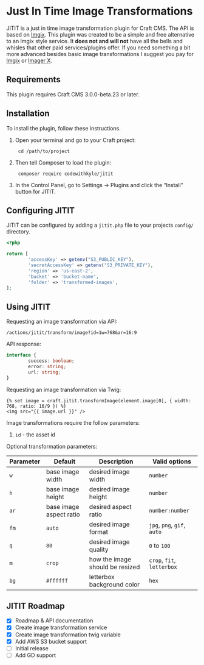 # Just In Time Image Transformations

JITIT is a just in time image transformation plugin for Craft CMS. The API is based on [Imgix](https://docs.imgix.com/apis/url). This plugin was created to be a simple and free alternative to an Imgix style service. It **does not and will not** have all the bells and whisles that other paid services/plugins offer. If you need something a bit more advanced besides basic image transformations I suggest you pay for [Imgix](https://www.imgix.com/pricing) or [Imager X](https://plugins.craftcms.com/imager-x).

## Requirements

This plugin requires Craft CMS 3.0.0-beta.23 or later.

## Installation

To install the plugin, follow these instructions.

1. Open your terminal and go to your Craft project:

        cd /path/to/project

2. Then tell Composer to load the plugin:

        composer require codewithkyle/jitit

3. In the Control Panel, go to Settings → Plugins and click the “Install” button for JITIT.

## Configuring JITIT

JITIT can be configured by adding a `jitit.php` file to your projects `config/` directory.

```php
<?php

return [
        'accessKey' => getenv("S3_PUBLIC_KEY"),
        'secretAccessKey' => getenv("S3_PRIVATE_KEY"),
        'region' => 'us-east-2',
        'bucket' => 'bucket-name',
        'folder' => 'transformed-images',
];
```

## Using JITIT

Requesting an image transformation via API:

```
/actions/jitit/transform/image?id=1w=768&ar=16:9
```

API response:

```typescript
interface {
        success: boolean;
        error: string;
        url: string;
}
```

Requesting an image transformation via Twig:

```twig
{% set image = craft.jitit.transformImage(element.image[0], { width: 768, ratio: 16/9 }) %}
<img src="{{ image.url }}" />
```

Image transformations require the follow parameters:

1. `id` - the asset id

Optional transformation parameters:

| Parameter     | Default                  | Description                     | Valid options                       |
| ------------- | ------------------------ | ------------------------------- | ----------------------------------- |
| `w`           | base image width         | desired image width             | `number`                            |
| `h`           | base image height        | desired image height            | `number`                            |
| `ar`          | base image aspect ratio  | desired aspect ratio            | `number:number`                     |
| `fm`          | `auto`                   | desired image format            | `jpg`, `png`, `gif`, `auto`         |
| `q`           | `80`                     | desired image quality           | `0` to `100`                        |
| `m`           | `crop`                   | how the image should be resized | `crop`, `fit`, `letterbox`          |
| `bg`          | `#ffffff`                | letterbox background color      | `hex`                               |

## JITIT Roadmap

- [x] Roadmap & API documentation
- [x] Create image transformation service
- [x] Create image transformation twig variable
- [x] Add AWS S3 bucket support
- [ ] Initial release
- [ ] Add GD support
